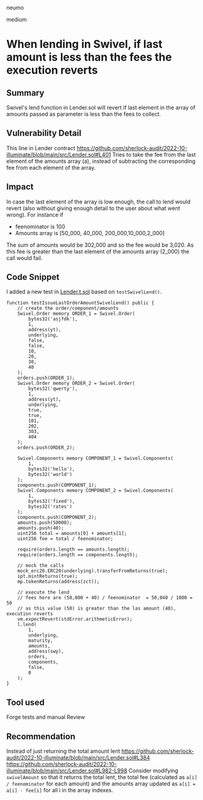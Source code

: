 neumo

medium

# When lending in Swivel, if last amount is less than the fees the execution reverts

## Summary
Swivel's lend function in Lender.sol will revert if last element in the array of amounts passed as parameter is less than the fees to collect.

## Vulnerability Detail
This line in Lender contract
https://github.com/sherlock-audit/2022-10-illuminate/blob/main/src/Lender.sol#L401
Tries to take the fee from the last element of the amounts array (a), instead of subtracting the corresponding fee from each element of the array.
## Impact
In case the last element of the array is low enough, the call to lend would revert (also without giving enough detail to the user about what went wrong).
For instance if 
* feenominator is 100
* Amounts array is [50_000, 40_000, 200_000,10_000,2_000]

The sum of amounts would be 302,000 and so the fee would be 3,020. As this fee is greater than the last element of the amounts array (2_000) the call would fail.
## Code Snippet
I added a new test in [Lender.t.sol](https://github.com/sherlock-audit/2022-10-illuminate/blob/main/test/unit/Lender.t.sol) based on `testSwivelLend()`.
```solidity
function testIssueLastOrderAmountSwivelLend() public {
	// create the order/component/amounts
	Swivel.Order memory ORDER_1 = Swivel.Order(
		bytes32('asjfdk'),
		1,
		address(yt),
		underlying,
		false,
		false,
		10,
		20,
		30,
		40
	);
	orders.push(ORDER_1);
	Swivel.Order memory ORDER_2 = Swivel.Order(
		bytes32('qwerty'),
		1,
		address(yt),
		underlying,
		true,
		true,
		101,
		202,
		303,
		404
	);
	orders.push(ORDER_2);

	Swivel.Components memory COMPONENT_1 = Swivel.Components(
		1,
		bytes32('hello'),
		bytes32('world')
	);
	components.push(COMPONENT_1);
	Swivel.Components memory COMPONENT_2 = Swivel.Components(
		1,
		bytes32('fixed'),
		bytes32('rates')
	);
	components.push(COMPONENT_2);
	amounts.push(50000);
	amounts.push(40);
	uint256 total = amounts[0] + amounts[1];
	uint256 fee = total / feenominator;

	require(orders.length == amounts.length);
	require(orders.length == components.length);

	// mock the calls
	mock_erc20.ERC20(underlying).transferFromReturns(true);
	ipt.mintReturns(true);
	mp.tokenReturns(address(zct));

	// execute the lend
	// fees here are (50,000 + 40) / feenominator  = 50,040 / 1000 = 50
	// as this value (50) is greater than the las amount (40), execution reverts
	vm.expectRevert(stdError.arithmeticError);
	l.lend(
		1,
		underlying,
		maturity,
		amounts,
		address(swy),
		orders,
		components,
		false,
		0
	);
}
```

## Tool used

Forge tests and manual Review

## Recommendation
Instead of just returning the total amount lent
https://github.com/sherlock-audit/2022-10-illuminate/blob/main/src/Lender.sol#L384
https://github.com/sherlock-audit/2022-10-illuminate/blob/main/src/Lender.sol#L982-L998
Consider modifying `swivelAmount` so that it returns the total lent, the total fee (calculated as `a[i] / feenominator` for each amount) and the amounts array updated as `a[i] = a[i] - fee[i]` for all i in the array indexes. 
